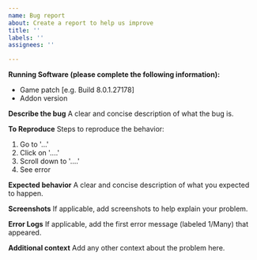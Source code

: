 ```yaml
---
name: Bug report
about: Create a report to help us improve
title: ''
labels: ''
assignees: ''

---
```


**Running Software (please complete the following information):**
 - Game patch [e.g. Build 8.0.1.27178]
 - Addon version

**Describe the bug**
A clear and concise description of what the bug is.

**To Reproduce**
Steps to reproduce the behavior:
1. Go to '...'
2. Click on '....'
3. Scroll down to '....'
4. See error

**Expected behavior**
A clear and concise description of what you expected to happen.

**Screenshots**
If applicable, add screenshots to help explain your problem.

**Error Logs**
If applicable, add the first error message (labeled 1/Many) that appeared.

**Additional context**
Add any other context about the problem here.
